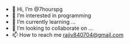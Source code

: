 - 👋 Hi, I’m @7hourspg
- 👀 I’m interested in programming
- 🌱 I’m currently learning ...
- 💞️ I’m looking to collaborate on ...
- 📫 How to reach me rajiv840704@gmail.com

<!---
7hourspg/7hourspg is a ✨ special ✨ repository because its `README.md` (this file) appears on your GitHub profile.
You can click the Preview link to take a look at your changes.
--->
